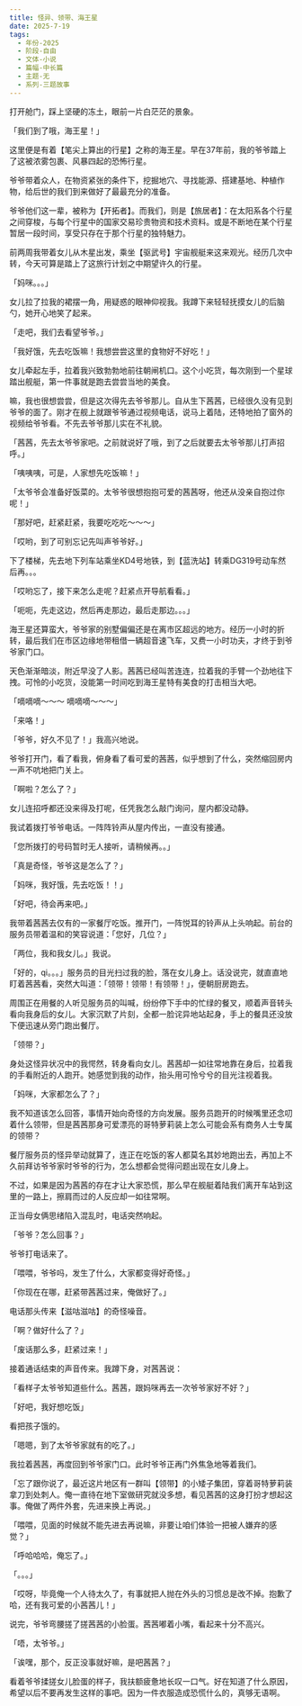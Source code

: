 ```yaml
---
title: 怪异、领带、海王星
date: 2025-7-19
tags:
  - 年份-2025
  - 阶段-自由
  - 文体-小说
  - 篇幅-中长篇
  - 主题-无
  - 系列-三题故事
---
```


打开舱门，踩上坚硬的冻土，眼前一片白茫茫的景象。

「我们到了哦，海王星！」

这里便是有着【笔尖上算出的行星】之称的海王星。早在37年前，我的爷爷踏上了这被浓雾包裹、风暴四起的恐怖行星。

爷爷带着众人，在物资紧张的条件下，挖掘地穴、寻找能源、搭建基地、种植作物，给后世的我们到来做好了最最充分的准备。

爷爷他们这一辈，被称为【开拓者】。而我们，则是【旅居者】：在太阳系各个行星之间穿梭，与每个行星中的国家交易珍贵物资和技术资料。或是不断地在某个行星暂居一段时间，享受只存在于那个行星的独特魅力。

前两周我带着女儿从木星出发，乘坐【驱武号】宇宙舰艇来这来观光。经历几次中转，今天可算是踏上了这旅行计划之中期望许久的行星。

「妈咪。。。」

女儿拉了拉我的裙摆一角，用疑惑的眼神仰视我。我蹲下来轻轻抚摸女儿的后脑勺，她开心地笑了起来。

「走吧，我们去看望爷爷。」

「我好饿，先去吃饭嘛！我想尝尝这里的食物好不好吃！」

女儿牵起左手，拉着我兴致勃勃地前往朝闸机口。这个小吃货，每次刚到一个星球踏出舰艇，第一件事就是跑去尝尝当地的美食。

嘛，我也很想尝尝，但是这次得先去爷爷那儿。自从生下茜茜，已经很久没有见到爷爷的面了。刚才在舰上就跟爷爷通过视频电话，说马上着陆，还特地拍了窗外的视频给爷爷看。不先去爷爷那儿实在不礼貌。

「茜茜，先去太爷爷家吧。之前就说好了哦，到了之后就要去太爷爷那儿打声招呼。」

「咦咦咦，可是，人家想先吃饭嘛！」

「太爷爷会准备好饭菜的。太爷爷很想抱抱可爱的茜茜呀，他还从没亲自抱过你呢！」

「那好吧，赶紧赶紧，我要吃吃吃～～～」

「哎哟，到了可别忘记先叫声爷爷好。」

下了楼梯，先去地下列车站乘坐KD4号地铁，到【蓝洗站】转乘DG319号动车然后再。。。

「哎哟忘了，接下来怎么走呢？赶紧点开导航看看。」

「呃呃，先走这边，然后再走那边，最后走那边。。。」

海王星还算蛮大，爷爷家的别墅偏偏还是在离市区超远的地方。经历一小时的折转，最后我们在市区边缘地带租借一辆超音速飞车，又费一小时功夫，才终于到爷爷家门口。

天色渐渐暗淡，附近早没了人影。茜茜已经叫苦连连，拉着我的手臂一个劲地往下拽。可怜的小吃货，没能第一时间吃到海王星特有美食的打击相当大吧。

「嘀嘀嘀～～～ 嘀嘀嘀～～～」

「来咯！」

「爷爷，好久不见了！」我高兴地说。

爷爷打开门，看了看我，俯身看了看可爱的茜茜，似乎想到了什么，突然缩回房内一声不吭地把门关上。

「啊啦？怎么了？」

女儿连招呼都还没来得及打呢，任凭我怎么敲门询问，屋内都没动静。

我试着拨打爷爷电话。一阵阵铃声从屋内传出，一直没有接通。

「您所拨打的号码暂时无人接听，请稍候再。。」

「真是奇怪，爷爷这是怎么了？」

「妈咪，我好饿，先去吃饭！！」

「好吧，待会再来吧。」

我带着茜茜去仅有的一家餐厅吃饭。推开门，一阵悦耳的铃声从上头响起。前台的服务员带着温和的笑容说道：「您好，几位？」

「两位，我和我女儿。」我说。

「好的，qi。。。」服务员的目光扫过我的脸，落在女儿身上。话没说完，就直直地盯着茜茜看，突然大叫道：「领带！领带！有领带！」，便朝厨房跑去。

周围正在用餐的人听见服务员的叫喊，纷纷停下手中的忙绿的餐叉，顺着声音转头看向我身后的女儿。大家沉默了片刻，全都一脸诧异地站起身，手上的餐具还没放下便迅速从旁门跑出餐厅。

「领带？」

身处这怪异状况中的我愕然，转身看向女儿。茜茜却一如往常地靠在身后，拉着我的手看附近的人跑开。她感觉到我的动作，抬头用可怜兮兮的目光注视着我。

「妈咪，大家都怎么了？」

我不知道该怎么回答，事情开始向奇怪的方向发展。服务员跑开的时候嘴里还念叨着什么领带，但是茜茜那身可爱漂亮的哥特萝莉装上怎么可能会系有商务人士专属的领带？

餐厅服务员的怪异举动就算了，连正在吃饭的客人都莫名其妙地跑出去，再加上不久前拜访爷爷家时爷爷的行为，怎么想都会觉得问题出现在女儿身上。

不过，如果是因为茜茜的存在才让大家恐慌，那么早在舰艇着陆我们离开车站到这里的一路上，擦肩而过的人反应却一如往常啊。

正当母女俩思绪陷入混乱时，电话突然响起。

「爷爷？怎么回事？」

爷爷打电话来了。

「喂喂，爷爷吗，发生了什么，大家都变得好奇怪。」

「你现在在哪，赶紧带茜茜过来，俺做好了。」

电话那头传来【滋咕滋咕】的奇怪噪音。

「啊？做好什么了？」

「废话那么多，赶紧过来！」

接着通话结束的声音传来。我蹲下身，对茜茜说：

「看样子太爷爷知道些什么。茜茜，跟妈咪再去一次爷爷家好不好？」

「好吧，我好想吃饭」

看把孩子饿的。

「嗯嗯，到了太爷爷家就有的吃了。」

我拉着茜茜，再度回到爷爷家门口。此时爷爷正再门外焦急地等着我们。

「忘了跟你说了，最近这片地区有一群叫【领带】的小矮子集团，穿着哥特萝莉装拿刀到处刺人。俺一直待在地下室做研究就没多想，看见茜茜的这身打扮才想起这事。俺做了两件外套，先进来换上再说。」

「喂喂，见面的时候就不能先进去再说嘛，非要让咱们体验一把被人嫌弃的感觉？」

「呼哈哈哈，俺忘了。」

「。。。」

「哎呀，毕竟俺一个人待太久了，有事就把人抛在外头的习惯总是改不掉。抱歉了哈，还有我可爱的小茜茜儿！」

说完，爷爷弯腰搓了搓茜茜的小脸蛋。茜茜嘟着小嘴，看起来十分不高兴。

「唔，太爷爷。」

「诶嘿，那个，反正没事就好嘛，是吧茜茜？」

看着爷爷揉搓女儿脸蛋的样子，我扶额疲惫地长叹一口气。好在知道了什么原因，希望以后不要再发生这样的事吧。因为一件衣服造成恐慌什么的，真够无语啊。
